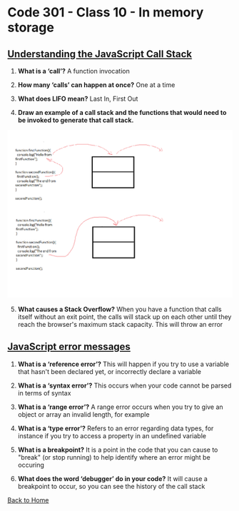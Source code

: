 # Code 301 - Class 10 - In memory storage

## [Understanding the JavaScript Call Stack](https://www.freecodecamp.org/news/understanding-the-javascript-call-stack-861e41ae61d4)

1. **What is a ‘call’?** A function invocation

2. **How many ‘calls’ can happen at once?** One at a time

3. **What does LIFO mean?** Last In, First Out

4. **Draw an example of a call stack and the functions that would need to be invoked to generate that call stack.**

![Stack Drawing](./call%20stack.png)

5. **What causes a Stack Overflow?** When you have a function that calls itself without an exit point, the calls will stack up on each other until they reach the browser's maximum stack capacity. This will throw an error

## [JavaScript error messages](https://codeburst.io/javascript-error-messages-debugging-d23f84f0ae7c)

1. **What is a ‘reference error’?** This will happen if you try to use a variable that hasn't been declared yet, or incorrectly declare a variable

2. **What is a ‘syntax error’?** This occurs when your code cannot be parsed in terms of syntax

3. **What is a ‘range error’?** A range error occurs when you try to give an object or array an invalid length, for example

4. **What is a ‘type error’?** Refers to an error regarding data types, for instance if you try to access a property in an undefined variable

5. **What is a breakpoint?** It is a point in the code that you can cause to "break" (or stop running) to help identify where an error might be occuring

6. **What does the word ‘debugger’ do in your code?** It will cause a breakpoint to occur, so you can see the history of the call stack

[Back to Home](../README.md)
